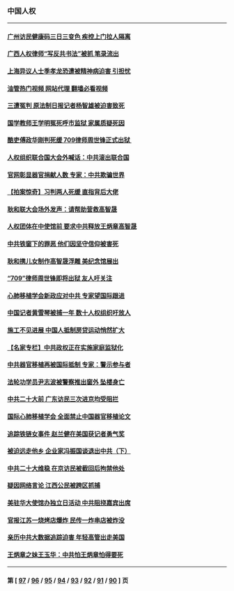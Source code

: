 ### 中国人权
---
#### [广州访民健康码三日三变色 疾控上门拉人隔离](../../pages/ncid278/n13832404.md?09260045) 
#### [广西人权律师“写反共书法”被抓 笔录流出](../../pages/ncid278/n13832265.md?09260045) 
#### [上海异议人士季孝龙恐遭被精神病迫害 引担忧](../../pages/ncid278/n13831968.md?09260045) 
#### [油管热门视频 网站代理 翻墙必看视频](http://209.222.30.114:81/youtube.html?09260045)
#### [三遭冤判 原法制日报记者杨智雄被迫害致死](../../pages/ncid278/n13830419.md?09260045) 
#### [国学教师王学明冤死呼市监狱 家属质疑死因](../../pages/ncid278/n13831866.md?09260045) 
#### [酷吏傅政华刚判死缓 709律师周世锋正式出狱 ](../../pages/ncid278/n13831911.md?09260045) 
#### [人权组织联合国大会外喊话：中共滚出联合国](../../pages/ncid278/n13831715.md?09260045) 
#### [官网彰显器官捐献人数 专家：中共欺骗世界](../../pages/ncid278/n13831538.md?09260045) 
#### [【拍案惊奇】习判两人死缓 直指背后大佬](../../pages/ncid278/n13831371.md?09260045) 
#### [耿和联大会场外发声：请帮助营救高智晟](../../pages/ncid278/n13831015.md?09260045) 
#### [人权团体在中使馆前 要求中共释放王炳章高智晟](../../pages/ncid278/n13830116.md?09260045) 
#### [中共铁窗下的罪恶 他们因坚守信仰被害死](../../pages/ncid278/n13828898.md?09260045) 
#### [耿和携儿女制作高智晟浮雕 美纪念馆展出](../../pages/ncid278/n13829624.md?09260045) 
#### [“709”律师周世锋即将出狱 友人吁关注](../../pages/ncid278/n13828809.md?09260045) 
#### [心肺移植学会新政应对中共 专家望国际跟进](../../pages/ncid278/n13829043.md?09260045) 
#### [中国记者黄雪琴被捕一年 数十人权组织吁放人](../../pages/ncid278/n13828630.md?09260045) 
#### [施工不见进展 中国人抵制房贷运动悄然扩大](../../pages/ncid278/n13828435.md?09260045) 
#### [【名家专栏】中共政权正在实施家庭监狱化](../../pages/ncid278/n13828326.md?09260045) 
#### [中共器官移植再被国际抵制 专家：警示参与者](../../pages/ncid278/n13828208.md?09260045) 
#### [法轮功学员尹志波被警察推出窗外 坠楼身亡](../../pages/ncid278/n13828273.md?09260045) 
#### [中共二十大前 广东访民三次进京均受阻拦](../../pages/ncid278/n13828141.md?09260045) 
#### [国际心肺移植学会 全面禁止中国器官移植论文](../../pages/ncid278/n13827785.md?09260045) 
#### [追踪铁链女事件 赵兰健在美国获记者勇气奖](../../pages/ncid278/n13827296.md?09260045) 
#### [被迫远走他乡 企业家冯振国谈退出中共（下）](../../pages/ncid278/n13827432.md?09260045) 
#### [中共二十大维稳 在京访民被截回后拘禁他处](../../pages/ncid278/n13827605.md?09260045) 
#### [疑因网络言论 江西公民被跨区抓捕](../../pages/ncid278/n13827298.md?09260045) 
#### [美驻华大使馆办独立日活动 中共阻挠嘉宾出席](../../pages/ncid278/n13827240.md?09260045) 
#### [官报江苏一烧烤店爆炸 民传一炸串店被炸没](../../pages/ncid278/n13827054.md?09260045) 
#### [亲历中共大数据追踪迫害 年轻高管出走美国](../../pages/ncid278/n13826859.md?09260045) 
#### [王炳章之妹王玉华：中共怕王炳章怕得要死](../../pages/ncid278/n13826911.md?09260045) 

---
#### 第 [ [97](./97.md?09260045) / [96](./96.md?09260045) / [95](./95.md?09260045) / [94](./94.md?09260045) / [93](./93.md?09260045) / [92](./92.md?09260045) / [91](./91.md?09260045) / [90](./90.md?09260045) ] 页
